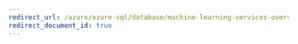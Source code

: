 ```yaml
---
redirect_url: /azure/azure-sql/database/machine-learning-services-overview
redirect_document_id: true
---
```

